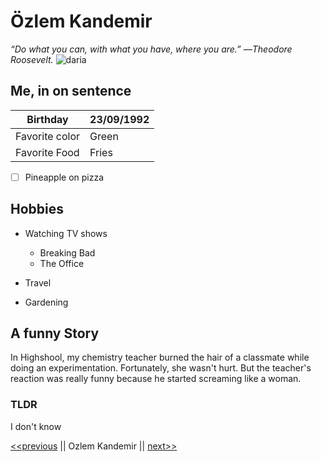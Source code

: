 # Özlem Kandemir
*“Do what you can, with what you have, where you are.” ―Theodore Roosevelt.*
![daria](https://github.com/OzlemKan/markdown-challenge/assets/130037168/fea6a48e-7108-45f6-a623-b9d1c79bf239)
## Me, in on sentence

Birthday | 23/09/1992
-|-
Favorite color | Green
Favorite Food|Fries
- [ ] Pineapple on pizza

## Hobbies
* Watching TV shows
  * Breaking Bad
  * The Office

* Travel
* Gardening

## A funny Story

In Highshool, my chemistry teacher burned the hair of a classmate while doing an experimentation. Fortunately, she wasn't hurt. But the teacher's reaction was really funny because he started screaming like a woman.

### TLDR
I don't know

[<<previous](https://github.com/blyssco/markdown-challenge) || Ozlem Kandemir || [next>>](https://github.com/Abdoulaye33/markdown-challenge)





